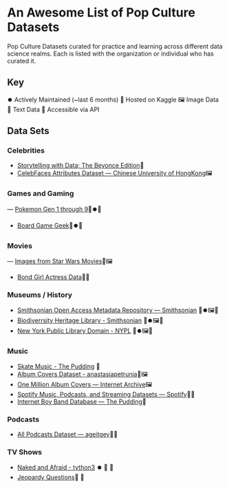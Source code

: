 # An Awesome List of Pop Culture Datasets

Pop Culture Datasets curated for practice and learning across different data science realms. Each is listed with the organization or individual who has curated it.

## Key 
⏺️ Actively Maintained (~last 6 months)
🔢 Hosted on Kaggle
🖼️ Image Data
💬 Text Data
🛜 Accessible via API

## Data Sets


### Celebrities
- [Storytelling with Data; The Beyonce Edition](https://dataverse.tdl.org/dataset.xhtml?persistentId=doi:10.18738/T8/XL8NIX)💬
- [CelebFaces Attributes Dataset — Chinese University of HongKong](http://mmlab.ie.cuhk.edu.hk/projects/CelebA.html)🖼️

### Games and Gaming
— [Pokemon Gen 1 through 9](https://www.kaggle.com/datasets/katherinehudak/pokemon-gen-1-to-gen-9)🔢⏺️💬
- [Board Game Geek](https://boardgamegeek.com/wiki/page/BGG_XML_API2)🛜⏺️💬

### Movies
— [Images from Star Wars Movies](https://www.kaggle.com/datasets/michau96/images-from-star-wars-movies)🔢🖼️
- [Bond Girl Actress Data](https://www.kaggle.com/datasets/travistyler/bond-girls-age-and-film-data)🔢💬
  
### Museums / History 
- [Smithsonian Open Access Metadata Repository — Smithsonian](https://github.com/Smithsonian/OpenAccess) 🛜⏺️🖼️💬
- [Biodiverrsity Heritage Library - Smithsonian](https://about.biodiversitylibrary.org/tools-and-services/developer-and-data-tools/#Data%20Exports) 🛜⏺️🖼️💬
- [New York Public Library Domain - NYPL](https://github.com/NYPL-publicdomain/data-and-utilities) 🛜⏺️🖼️💬

### Music 
- [Skate Music - The Pudding](https://github.com/the-pudding/data/tree/master/skate-music) 💬
- [Album Covers Dataset - anastasiapetrunia](https://www.kaggle.com/datasets/anastasiapetrunia/album-covers-dataset)🔢🖼️
- [One Million Album Covers — Internet Archive](https://blog.archive.org/2015/05/27/experiment-with-one-million-album-covers/)🖼️
- [Spotify Music, Podcasts, and Streaming Datasets — Spotify](https://research.atspotify.com/datasets/)💬🛜
- [Internet Boy Band Database — The Pudding](https://data.world/the-pudding/internet-boy-band-database)💬

### Podcasts
- [All Podcasts Dataset — ageitgey](https://github.com/ageitgey/all-podcasts-dataset)🛜💬

### TV Shows 
- [Naked and Afraid - tython3](https://www.kaggle.com/datasets/tython3/naked-and-afraid-dashboards) ⏺️ 🔢 💬
- [Jeopardy Questions](https://www.kaggle.com/datasets/ulrikthygepedersen/200000-jeopardy-questions)🔢 💬






